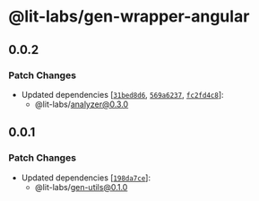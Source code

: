 # @lit-labs/gen-wrapper-angular

## 0.0.2

### Patch Changes

- Updated dependencies [[`31bed8d6`](https://github.com/lit/lit/commit/31bed8d6542c44a64bad8282b9ce5e5d6514e44a), [`569a6237`](https://github.com/lit/lit/commit/569a6237377eeef0c8dced2c369c77ebdd81218e), [`fc2fd4c8`](https://github.com/lit/lit/commit/fc2fd4c8f4a25b9a85073afcb38614209e079bb9)]:
  - @lit-labs/analyzer@0.3.0

## 0.0.1

### Patch Changes

- Updated dependencies [[`198da7ce`](https://github.com/lit/lit/commit/198da7ceabc944b142a666cae56ea239624cd019)]:
  - @lit-labs/gen-utils@0.1.0
